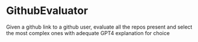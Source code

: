 # GithubEvaluator
Given a github link to a github user, evaluate all the repos present and select the most complex ones with adequate GPT4 explanation for choice
